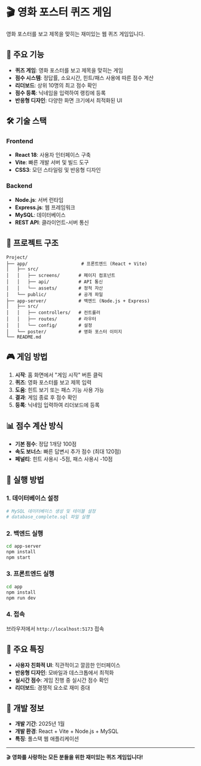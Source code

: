 # 🎬 영화 포스터 퀴즈 게임

영화 포스터를 보고 제목을 맞히는 재미있는 웹 퀴즈 게임입니다.

## 🚀 주요 기능

- **퀴즈 게임**: 영화 포스터를 보고 제목을 맞히는 게임
- **점수 시스템**: 정답률, 소요시간, 힌트/패스 사용에 따른 점수 계산
- **리더보드**: 상위 10명의 최고 점수 확인
- **점수 등록**: 닉네임을 입력하여 랭킹에 등록
- **반응형 디자인**: 다양한 화면 크기에서 최적화된 UI

## 🛠️ 기술 스택

### Frontend
- **React 18**: 사용자 인터페이스 구축
- **Vite**: 빠른 개발 서버 및 빌드 도구
- **CSS3**: 모던 스타일링 및 반응형 디자인

### Backend
- **Node.js**: 서버 런타임
- **Express.js**: 웹 프레임워크
- **MySQL**: 데이터베이스
- **REST API**: 클라이언트-서버 통신

## 📁 프로젝트 구조

```
Project/
├── app/                    # 프론트엔드 (React + Vite)
│   ├── src/
│   │   ├── screens/       # 페이지 컴포넌트
│   │   ├── api/           # API 통신
│   │   └── assets/        # 정적 자산
│   └── public/            # 공개 파일
├── app-server/            # 백엔드 (Node.js + Express)
│   ├── src/
│   │   ├── controllers/   # 컨트롤러
│   │   ├── routes/        # 라우터
│   │   └── config/        # 설정
│   └── poster/            # 영화 포스터 이미지
└── README.md
```

## 🎮 게임 방법

1. **시작**: 홈 화면에서 "게임 시작" 버튼 클릭
2. **퀴즈**: 영화 포스터를 보고 제목 입력
3. **도움**: 힌트 보기 또는 패스 기능 사용 가능
4. **결과**: 게임 종료 후 점수 확인
5. **등록**: 닉네임 입력하여 리더보드에 등록

## 📊 점수 계산 방식

- **기본 점수**: 정답 1개당 100점
- **속도 보너스**: 빠른 답변시 추가 점수 (최대 120점)
- **페널티**: 힌트 사용시 -5점, 패스 사용시 -10점

## 🚀 실행 방법

### 1. 데이터베이스 설정
```bash
# MySQL 데이터베이스 생성 및 테이블 설정
# database_complete.sql 파일 실행
```

### 2. 백엔드 실행
```bash
cd app-server
npm install
npm start
```

### 3. 프론트엔드 실행
```bash
cd app
npm install
npm run dev
```

### 4. 접속
브라우저에서 `http://localhost:5173` 접속

## 🎯 주요 특징

- **사용자 친화적 UI**: 직관적이고 깔끔한 인터페이스
- **반응형 디자인**: 모바일과 데스크톱에서 최적화
- **실시간 점수**: 게임 진행 중 실시간 점수 확인
- **리더보드**: 경쟁적 요소로 재미 증대

## 📝 개발 정보

- **개발 기간**: 2025년 1월
- **개발 환경**: React + Vite + Node.js + MySQL
- **특징**: 풀스택 웹 애플리케이션

---

🎬 **영화를 사랑하는 모든 분들을 위한 재미있는 퀴즈 게임입니다!**